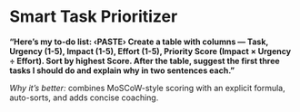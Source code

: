 # Smart Task Prioritizer

**“Here’s my to-do list: ‹PASTE›
Create a table with columns — Task, Urgency (1-5), Impact (1-5), Effort (1-5), Priority Score (Impact × Urgency ÷ Effort).
Sort by highest Score.
After the table, suggest the first three tasks I should do and explain why in two sentences each.”**

*Why it’s better:* combines MoSCoW-style scoring with an explicit formula, auto-sorts, and adds concise coaching.
